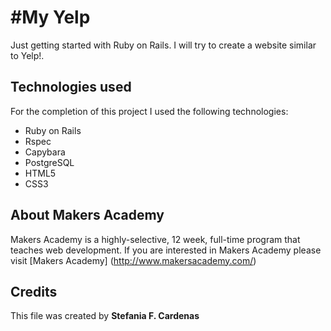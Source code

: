 #My Yelp
==========

Just getting started with Ruby on Rails.
I will try to create a website similar to Yelp!.

Technologies used
-----------------
For the completion of this project I used the following technologies:

* Ruby on Rails
* Rspec
* Capybara
* PostgreSQL
* HTML5
* CSS3

About Makers Academy
-----------
Makers Academy is a highly-selective, 12 week, full-time program that teaches web development. 
If you are interested in Makers Academy please visit [Makers Academy] (http://www.makersacademy.com/‎)

Credits
---------

This file was created by 
**Stefania F. Cardenas**




